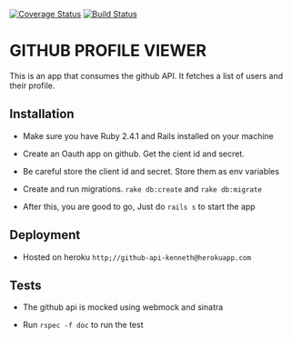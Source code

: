 [![Coverage Status](https://coveralls.io/repos/github/kenneth-kip/Github-api/badge.svg)](https://coveralls.io/github/kenneth-kip/Github-api) [![Build Status](https://travis-ci.org/kenneth-kip/Github-api.svg?branch=master)](https://travis-ci.org/kenneth-kip/Github-api)

# GITHUB PROFILE VIEWER

This is an app that consumes the github API. It fetches a list of users and their profile.

## Installation

- Make sure you have Ruby 2.4.1 and Rails installed on your machine

- Create an Oauth app on github. Get the cient id and secret.

- Be careful store the client id and secret. Store them as env variables

- Create and run migrations. `rake db:create` and `rake db:migrate`

- After this, you are good to go, Just do `rails s` to start the app

## Deployment

- Hosted on heroku `http;//github-api-kenneth@herokuapp.com`

## Tests

- The github api is mocked using webmock and sinatra

- Run `rspec -f doc` to run the test



